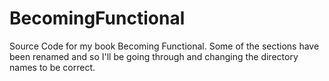 BecomingFunctional
==================

Source Code for my book Becoming Functional.  Some of the sections have been renamed and so I'll be going through and changing the directory names to be correct.

